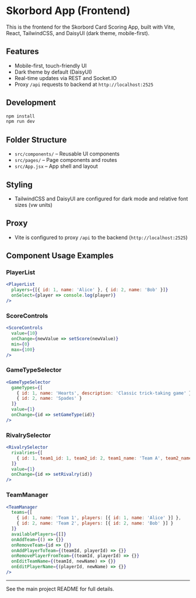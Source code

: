 # Skorbord App (Frontend)

This is the frontend for the Skorbord Card Scoring App, built with Vite, React, TailwindCSS, and DaisyUI (dark theme, mobile-first).

## Features

- Mobile-first, touch-friendly UI
- Dark theme by default (DaisyUI)
- Real-time updates via REST and Socket.IO
- Proxy `/api` requests to backend at `http://localhost:2525`

## Development

```sh
npm install
npm run dev
```

## Folder Structure

- `src/components/` – Reusable UI components
- `src/pages/` – Page components and routes
- `src/App.jsx` – App shell and layout

## Styling

- TailwindCSS and DaisyUI are configured for dark mode and relative font sizes (vw units)

## Proxy

- Vite is configured to proxy `/api` to the backend (`http://localhost:2525`)

## Component Usage Examples

### PlayerList

```jsx
<PlayerList
  players={[{ id: 1, name: 'Alice' }, { id: 2, name: 'Bob' }]}
  onSelect={player => console.log(player)}
/>
```

### ScoreControls

```jsx
<ScoreControls
  value={10}
  onChange={newValue => setScore(newValue)}
  min={0}
  max={100}
/>
```

### GameTypeSelector

```jsx
<GameTypeSelector
  gameTypes={[
    { id: 1, name: 'Hearts', description: 'Classic trick-taking game' },
    { id: 2, name: 'Spades' }
  ]}
  value={1}
  onChange={id => setGameType(id)}
/>
```

### RivalrySelector

```jsx
<RivalrySelector
  rivalries={[
    { id: 1, team1_id: 1, team2_id: 2, team1_name: 'Team A', team2_name: 'Team B' }
  ]}
  value={1}
  onChange={id => setRivalry(id)}
/>
```

### TeamManager

```jsx
<TeamManager
  teams={[
    { id: 1, name: 'Team 1', players: [{ id: 1, name: 'Alice' }] },
    { id: 2, name: 'Team 2', players: [{ id: 2, name: 'Bob' }] }
  ]}
  availablePlayers={[]}
  onAddTeam={() => {}}
  onRemoveTeam={id => {}}
  onAddPlayerToTeam={(teamId, playerId) => {}}
  onRemovePlayerFromTeam={(teamId, playerId) => {}}
  onEditTeamName={(teamId, newName) => {}}
  onEditPlayerName={(playerId, newName) => {}}
/>
```

---

See the main project README for full details.
